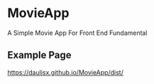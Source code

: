 # MovieApp
A Simple Movie App For Front End Fundamental

## Example Page
https://dauljsx.github.io/MovieApp/dist/
